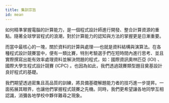 ```yaml
---
title: 集訓宗旨
id: mean
---
```


如何精準掌握電腦的計算能力，是一個程式設計師進行開發、整合計算資源的重點。隨著全球學習程式的浪潮，對於計算能力的認知與方法的掌握更是日漸重要。

而當中最核心的一塊，關於資料的計算與處理──也就是資料結構與演算法。在各種程式設計競賽當中，便有一類比賽，特別考驗選手們在短時間內進行思考、並且實際撰寫出能有效率處理資料並解決問題的程式，如：國際資訊奧林匹亞 (IOI) 、國際大學生程式設計競賽 (ICPC) 。也因為如此，我們透過競賽類型題目奠基設計良好程式的基礎。

<!-- 在各類程式競賽中，有一類程式解題競賽專門在考驗選手們在短時間內思考、並實際寫出有效率處理資料程式之能力。全球有非常多國家投入此類競賽，然而在臺灣資源卻顯得闕漏而封閉，使得人們常常得入其門卻難以精進。-->

我們期望透過密集且高品質的訓練，將具備基礎解題能力者的技巧進一步提昇。一面拓展其眼界，也讓他們掌握程式競賽之先機。同時，我們更希望讓各地同學互相認識，消彌各地學校中夥伴難尋之現象。
